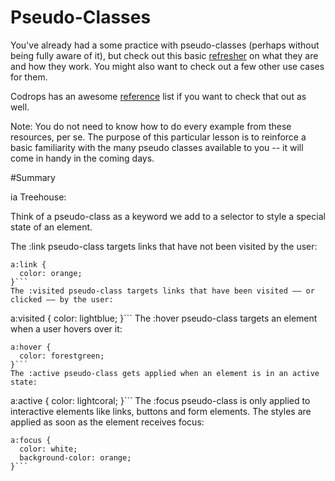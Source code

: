 # Pseudo-Classes


You've already had a some practice with pseudo-classes (perhaps without being fully aware of it), but check out this basic [refresher](http://www.htmldog.com/guides/css/intermediate/pseudoclasses/) on what they are and how they work. You might also want to check out a few other use cases for them.

Codrops has an awesome [reference](http://tympanus.net/codrops/css_reference/#section_css-pseudo-class) list if you want to check that out as well.

Note: You do not need to know how to do every example from these resources, per se. The purpose of this particular lesson is to reinforce a basic familiarity with the many pseudo classes available to you -- it will come in handy in the coming days.

#Summary

ia Treehouse:

Think of a pseudo-class as a keyword we add to a selector to style a special state of an element.

The :link pseudo-class targets links that have not been visited by the user:
```
a:link {
  color: orange;
}```
The :visited pseudo-class targets links that have been visited –– or clicked –– by the user:
```
a:visited {
  color: lightblue;
}```
The :hover pseudo-class targets an element when a user hovers over it:
```
a:hover {
  color: forestgreen;
}```
The :active pseudo-class gets applied when an element is in an active state:
```
a:active {
  color: lightcoral;
}```
The :focus pseudo-class is only applied to interactive elements like links, buttons and form elements. The styles are applied as soon as the element receives focus:
```
a:focus {
  color: white;
  background-color: orange;
}```
